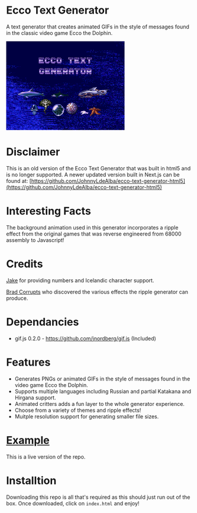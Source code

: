 # Ecco Text Generator
A text generator that creates animated GIFs in the style of messages found in the classic video game Ecco the Dolphin. 

![Ecco Text Generator Sample Image](https://raw.githubusercontent.com/JohnnyLdeAlba/ecco-text-generator-html5/master/ecco-text-generator.gif)

# Disclaimer

This is an old version of the Ecco Text Generator that was built in html5 and is no longer supported. A newer updated version built in Next.js can be found at: [https://github.com/JohnnyLdeAlba/ecco-text-generator-html5](https://github.com/JohnnyLdeAlba/ecco-text-generator-html5)
  
# Interesting Facts

The background animation used in this generator incorporates a ripple effect from the original games that was reverse engineered from 68000 assembly to Javascript!

# Credits

[Jake](https://twitter.com/fiuefey) for providing numbers and Icelandic character support.

[Brad Corrupts](https://twitter.com/Reaper_man02) who discovered the various effects the ripple generator can produce.

# Dependancies

- gif.js 0.2.0 - https://github.com/jnordberg/gif.js (Included)

# Features

- Generates PNGs or animated GIFs in the style of messages found in the video game Ecco the Dolphin.
- Supports multiple languages including Russian and partial Katakana and Hirgana support.
- Animated critters adds a fun layer to the whole generator experience.
- Choose from a variety of themes and ripple effects!
- Muitple resolution support for generating smaller file sizes.

# [Example](https://eccothedolphin.online/ecco-text-generator/)
This is a live version of the repo.

# Installtion

Downloading this repo is all that's required as this should just run out of the box. Once downloaded, click on `index.html` and enjoy!
